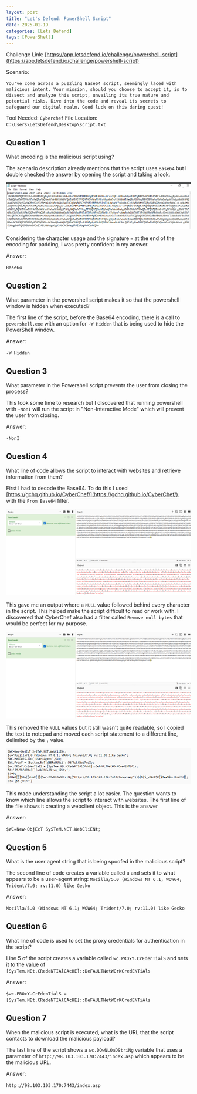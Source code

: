 ```yaml
---
layout: post
title: "Let's Defend: PowerShell Script"
date: 2025-01-19
categories: [Lets Defend]
tags: [PowerShell] 
---
```


Challenge Link: [https://app.letsdefend.io/challenge/powershell-script](https://app.letsdefend.io/challenge/powershell-script)

Scenario:
```
You've come across a puzzling Base64 script, seemingly laced with malicious intent. Your mission, should you choose to accept it, is to dissect and analyze this script, unveiling its true nature and potential risks. Dive into the code and reveal its secrets to safeguard our digital realm. Good luck on this daring quest!
```

Tool Needed: `Cyberchef`
File Location: `C:\Users\LetsDefend\Desktop\script.txt`

## Question 1
What encoding is the malicious script using?

The scenario description already mentions that the script uses `Base64` but I double checked the answer by opening the script and taking a look.

![Script Contents](/assets/img/posts/2025-01-19-PowerShell-Script/image-1.png)

Considering the character usage and the signature `=` at the end of the encoding for padding, I was pretty confident in my answer.

Answer:

`Base64`

## Question 2
What parameter in the powershell script makes it so that the powershell window is hidden when executed?
  
The first line of the script, before the Base64 encoding, there is a call to `powershell.exe` with an option for `-W Hidden` that is being used to hide the PowerShell window.

Answer:

`-W Hidden`

## Question 3
What parameter in the Powershell script prevents the user from closing the process?

This took some time to research but I discovered that running powershell with `-NonI` will run the script in "Non-Interactive Mode" which will prevent the user from closing.

Answer:

`-NonI`

## Question 4
What line of code allows the script to interact with websites and retrieve information from them?

First I had to decode the Base64. To do this I used [https://gchq.github.io/CyberChef/](https://gchq.github.io/CyberChef/)  with the `From Base64` filter.

![Cyberchef From Base64](/assets/img/posts/2025-01-19-PowerShell-Script/image-2.png)

This gave me an output where a `NULL` value followed behind every character in the script. This helped make the script difficult to read or work with. I discovered that CyberChef also had a filter called `Remove null bytes` that would be perfect for my purpose.

![Remove null bytes](/assets/img/posts/2025-01-19-PowerShell-Script/image-3.png)

This removed the `NULL` values but it still wasn't quite readable, so I copied the text to notepad and moved each script statement to a different line, delimited by the `;` value.  

![Formated Decoded Script Contents](/assets/img/posts/2025-01-19-PowerShell-Script/image-4.png)

This made understanding the script a lot easier. The question wants to know which line allows the script to interact with websites. The first line of the file shows it creating a webclient object. This is the answer

Answer:

`$WC=New-ObjEcT SySTeM.NET.WebCliENt;`

## Question 5
What is the user agent string that is being spoofed in the malicious script?

The second line of code creates a variable called `u` and sets it to what appears to be a user-agent string: `Mozilla/5.0 (Windows NT 6.1; WOW64; Trident/7.0; rv:11.0) like Gecko`

Answer:

`Mozilla/5.0 (Windows NT 6.1; WOW64; Trident/7.0; rv:11.0) like Gecko`

## Question 6
What line of code is used to set the proxy credentials for authentication in the script?

Line 5 of the script creates a variable called `wc.PROxY.CrEdenTialS` and sets it to the value of `[SysTem.NEt.CRedeNTIAlCAcHE]::DeFAULTNetWOrKCredENTiAls`

Answer:

`$wc.PROxY.CrEdenTialS = [SysTem.NEt.CRedeNTIAlCAcHE]::DeFAULTNetWOrKCredENTiAls`

## Question 7
When the malicious script is executed, what is the URL that the script contacts to download the malicious payload?

The last line of the script shows a `wc.DOwNLOaDStriNg` variable that uses a parameter of `http://98.103.103.170:7443/index.asp` which appears to be the malicious URL.

Answer:

`http://98.103.103.170:7443/index.asp`